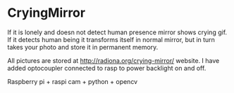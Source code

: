# CryingMirror

If it is lonely and doesn not detect human presence mirror shows crying gif. If it detects human being it transforms itself in normal mirror, but in turn takes your photo and store it in permanent memory. 

All pictures are stored at http://radiona.org/crying-mirror/ website. I have added optocoupler connected to rasp to power backlight on and off.

Raspberry pi + raspi cam + python + opencv
